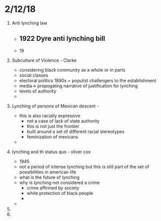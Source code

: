 # 2/12/18 #



 1. Anti lynching law
    * 1922 Dyre anti lynching bill
        - 
    * 19

 2. Subculture of Violence - Clarke
    * considering black community as a whole or in parts
    * social classes
    * electoral politics 1890s = populist challengers to the establishment
    * media-> propogating narrative of justification for lynching
    * levels of authority 
    * 
 3. Lynching of persons of Mexican descent - 
    * this is also racially expressive
        - not a case of lack of state authority
        - this is not just the frontier
        - built around a set of different racial stereotypes
        - feminization of mexicans
    * 
 4. lynching and th status quo - oliver cox
    * 1945
    * not a period of intense lynching but this is still part of the set of possibilities in american life
    * what is the future of lynching
    * why is lynching not considered a crime
        - crime affirmed by society
        - white protection of black people
        - 
    * 
 5. 
 3.  